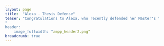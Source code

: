 ```yaml
---
layout: page
title:  "Alexa - Thesis Defense"
teaser: "Congratulations to Alexa, who recently defended her Master's thesis, titled "Facets of Experiential Avoidance and Personality as Predictors of Internalizing Symptoms"!
"
header:
    image_fullwidth: "ampp_header2.png"
breadcrumb: true
---
```


